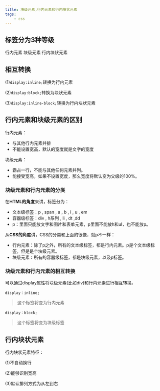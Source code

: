 ```yaml
---
title: 块级元素,行内元素和行内块状元素
tags:
    - css
---
```


## 标签分为3种等级

行内元素 块级元素 行内块状元素

## 相互转换

(1)`display:inline;`转换为行内元素

(2)`display:block;`转换为块状元素

(3)`display:inline-block;`转换为行内块状元素

## 行内元素和块级元素的区别

行内元素：　　

- 与其他行内元素并排
- 不能设置宽高，默认的宽度就是文字的宽度

块级元素：

- 霸占一行，不能与其他任何元素并列。
- 能接受宽高，如果不设置宽度，那么宽度将默认变为父级的100%。

### 块级元素和行内元素的分类

在**HTML的角度**来讲，标签分为：

- 文本级标签：p , span , a , b , i , u , em
- 容器级标签：div , h系列 , li , dt ,dd
- p：里面只能放文字和图片和表单元素，p里面不能放h和ul，也不能放p。

从**CSS的角度**讲，CSS的分类和上面的很像，就p不一样：

- 行内元素：除了p之外，所有的文本级标签，都是行内元素。p是个文本级标签，但是是个块级元素。
- 块级元素：所有的容器级标签，都是块级元素，以及p标签。

### 块级元素和行内元素的相互转换

可以通过display属性将块级元素(比如div)和行内元素进行相互转换。

`display：inline;`
>这个标签将变为行内元素

`display：block;`
>这个标签将变为块级标签

## 行内块状元素

行内块状元素特征：

(1)不自动换行

(2)能够识别宽高

(3)默认排列方式为从左到右